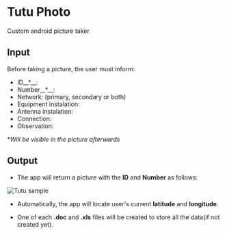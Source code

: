 # Tutu Photo
Custom android picture taker

## Input

Before taking a picture, the user must inform:

* ID__*__: 
* Number__*__: 
* Network: (primary, secondary or both)
* Equipment instalation: 
* Antenna instalation: 
* Connection: 
* Observation: 

*_Will be visible in the picture afterwards_

## Output

* The app will return a picture with the **ID** and **Number** as follows: 

![Tutu sample](https://i.imgur.com/mCkL0Je.jpg)

* Automatically, the app will locate user's current **latitude** and **longitude**.

* One of each **.doc** and **.xls** files will be created to store all the data(if not created yet).